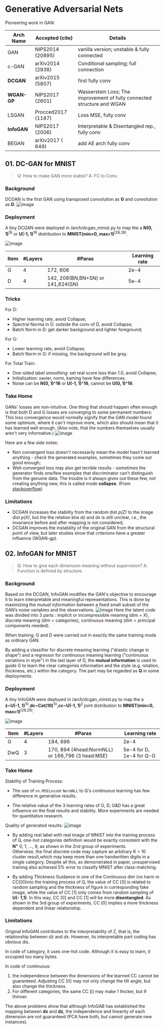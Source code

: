 # Generative Adversarial Nets

Pioneering work in GAN:

| Arch Name | Accepted (cite) | Details |
|-| -|-|
| GAN       | NIPS2014 (20895) | vanilla version; unstable & fully connected|
| c-GAN     | arXiv2014 (2938) | Conditional sampling; full connection |
| **DCGAN** | arXiv2015 (5807) | first fully conv | 
| **WGAN-GP** | NIPS2017 (2601) | Wasserstein Loss; The improvement of fully connected structure and WGAN |
| LSGAN     | Procced2017 (1187) | Loss MSE, fully conv |
| **InfoGAN**   | NIPS2017 (2006) | Interpretable & Disentangled rep., fully conv|
| BEGAN     | arXiv2017 ( 649) |add AE arch fully conv |



## 01. DC-GAN for MNIST
> Q: How to make GAN more stable? A: FC to Conv. 
### Background
DCGAN is the first GAN using transposed convolution as **G** and convolution as **D**. 
![image](illus/dcgan_pipeline.png)

### Deployment
A tiny DCGAN were deployed in /arch/dcgan_minist.py to map the a **N(0, 1)**<sup>16</sup> or **U(-1, 1)**<sup>16</sup> distribution to **MNIST(**min=0, max=1**)**<sup>(28,28)</sup>.

![image](illus/dcgan_mnist.png)



|Item | #Layers | #Paras | Learning rate |
|-|-|-|-|
| G   | 4 | 172, 608 | 2e-4| 
| D   | 4 | 142, 208(BN,BN+SN) or 141,824(SN) | 5e-4| 

### Tricks
For D:
- Higher learning rate, avoid Collapse; 
- Spectral Norma in D: outside the conv of D, avoid Collapse; 
- Batch Norm in D: get darker background and lighter foreground; 

For G: 
- Lower learning rate, avoid Collapse; 
- Batch Norm in G: if missing, the background will be gray. 

For Total Train: 
- One-sided label smoothing: set real score less than 1.0, avoid Collapse; 
- Initialization: xavier, norm, kaming have few differences. 
- Noise can be **N(0, 1)^16** or **U(-1, 1)^16**, cannot be **U(0, 1)^16**. 

### Take Home
GANs' losses are non-intuitive. One thing that should happen often enough is that both D and G losses are converging to some permanent numbers: This loss convergence would normally signify that the GAN model found some optimum, where it can't improve more, which also should mean that it has learned well enough. (Also note, that the numbers themselves usually aren't very informative.)
![image](illus/dcgan_loss.png)


Here are a few side notes:
- Non convergent loss doesn't necessarily mean the model hasn't learned anything - check the generated examples, sometimes they come out good enough; 
- Well-converged loss may also get terrible results - sometimes the generator finds one/few examples that discriminator can't distinguish from the genuine data. The trouble is it always gives out these few, not creating anything new, this is called mode **collapse**. 
(From [stackoverflow](https://stackoverflow.com/questions/42690721/how-to-interpret-the-discriminators-loss-and-the-generators-loss-in-generative))

### Limitations
- DCGAN increases the stability from the random dist *p(Z)* to the image dist *p(X)*, but the the relation btw 
*dz* and *dx* is still unclear, i.e., the invariance before and after mapping is not considered;
- DCGAN improves the instability of the original GAN from the structural point of view, but later studies show that criterions have a greater influence (WGAN-gp). 


## 02. InfoGAN for MNIST
> Q: How to give each dimension meaning without supervision? A: Function is defined by structure. 

### Background
Based on the DCGAN, InfoGAN modifies the GAN's objective to encourage it to learn interpretable and meaningful representations. This is done by maximizing the *mutual information* between a fixed small subset of the GAN’s noise variables and the observations.
![image](illus/infogan_pipeline.png)
Here the latent code was divided into 3 parts : implicit or incompressible meaning (dim = X), discrete meaning (dim = categories), continuous meaning (dim = principal components needed). 

When training, G and D were carried out in exactly the same training mode as ordinary GAN. 

By adding a classifier for discrete meaning learning ("drastic change in shape") and a regressor for continuous meaning learning ("continuous variations in style") in the last layer of D, the **mutual information** is used to guide G to learn the clear categories information and the style (e.g. rotation, thickness, etc.) within the category. The part may be regarded as **Q** in some deployments.

### Deployment
A tiny InfoGAN were deployed in /arch/dcgan_minist.py to map the a **z~U(-1, 1)**<sup>10</sup>,**dc~Cat(10)**<sup>10</sup>,**cc~U(-1, 1)**<sup>2</sup> joint distribution to **MNIST(**min=0, max=1**)**<sup>(28,28)</sup>.

![image](illus/infogan_mnist.png)


|Item | #Layers | #Paras | Learning rate |
|-|-|-|-|
| G   | 4 | 184, 896 | 2e-4| 
| DwQ   | 3 | 170, 894 (4head:NormNLL) or 166,796 (3 head:MSE) | 5e-4 for D, 1e-4 for Q-G| 


### Take Home
Stability of Training Process:
- The use of ` nn.MSELoss `or `NormNLL` to Q's continuous learning has few difference in generative results.

- The relative value of the 3 learning rates of G, D, G&D  has a great influence on the final results and stability. More experiments are needed for quantitative research. 

Quality of generated results: 
![image](illus/infogan_mnist_improved.png)
- By adding real label with real image  of MNIST into the training process of Q, one-hot categories definition would be exactly consistent with the **N<sup>+</sup>** 0, 1, ..., 9, as shown in the 2nd group of experiments.  
Otherwise, the final discrete code may capture an arbitrary K = 10 cluster result,which may keep more than one handwritten digits in a single category.
Despite all this, as demonstrated in paper, unsupervised training also achieved 5% error to classify MNIST after class-matching. 

- By adding Thickness Guidance in one of the Continuous dim (no harm in CC[0])into the training process of Q, the value of CC [0] is related to random sampling and the thickness of figure in corresponding fake image, while the value of CC [1] only comes from random sampling of **U(- 1,1)**. In this way, CC [0] and CC [1] will be more **disentangled**. As shown in the 3rd group of experiments, CC [0] implies a more thickness dependent and linear relationship. 



### Limitations
Original InfoGAN contributes to the interpretability of Z, that is, the relationship between *dz* and *dx*. 
However, its interpretable part coding has obvious dis. 

In code of category, it uses one-hot code. Although it is easy to learn, it occupied too many bytes. 

In code of continuous:
1) the independence between the dimensions of the learned CC cannot be guaranteed. Adjusting CC [0] may not only change the tilt angle, but also change the thickness. 
2) For different categories, the same CC [i] may make 1 thicker, but 9 thinner. 

The above problems show that although InfoGAB has established the mapping between **dx** and **dz**, the independence and linearity of each dimension are not guaranteed (PCA have both, but cannot generate new instances). 